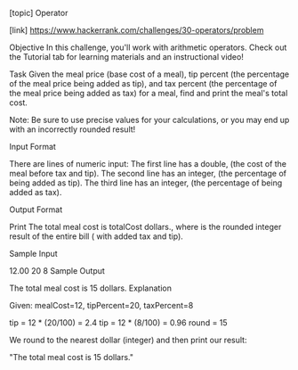 [topic]
Operator

[link]
https://www.hackerrank.com/challenges/30-operators/problem

Objective
In this challenge, you'll work with arithmetic operators. Check out the Tutorial tab for learning materials and an instructional video!

Task
Given the meal price (base cost of a meal), tip percent (the percentage of the meal price being added as tip), and tax percent (the percentage of the meal price being added as tax) for a meal, find and print the meal's total cost.

Note: Be sure to use precise values for your calculations, or you may end up with an incorrectly rounded result!

Input Format

There are  lines of numeric input:
The first line has a double,  (the cost of the meal before tax and tip).
The second line has an integer,  (the percentage of  being added as tip).
The third line has an integer,  (the percentage of  being added as tax).

Output Format

Print The total meal cost is totalCost dollars., where  is the rounded integer result of the entire bill ( with added tax and tip).

Sample Input

12.00
20
8
Sample Output

The total meal cost is 15 dollars.
Explanation

Given:
mealCost=12, tipPercent=20, taxPercent=8

tip = 12 * (20/100) = 2.4
tip = 12 * (8/100) = 0.96
round = 15



We round  to the nearest dollar (integer) and then print our result:

"The total meal cost is 15 dollars."